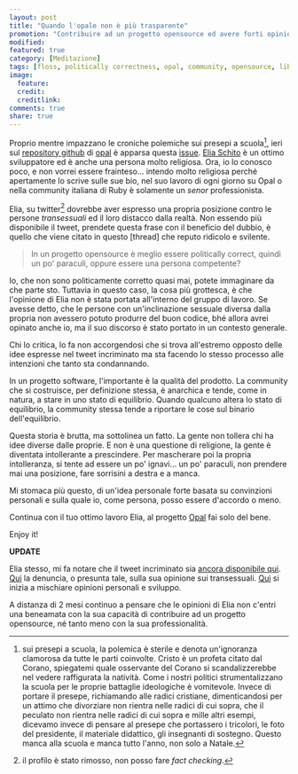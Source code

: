 ```yaml
---
layout: post
title: "Quando l'opale non è più trasparente"
promotion: "Contribuire ad un progetto opensource ed avere forti opinioni personali: possibile conciliare le due cose?"
modified: 
featured: true
category: [Meditazione]
tags: [floss, politically correctness, opal, community, opensource, libertà di parola]
image:
  feature:
  credit:
  creditlink:
comments: true
share: true
---
```


Proprio mentre impazzano le croniche polemiche sui presepi a scuola[^1], ieri
sul [repository github](#) di [opal](#) è apparsa questa [issue](#). [Elia
Schito](#) è un ottimo sviluppatore ed è anche una persona molto religiosa.
Ora, io lo conosco poco, e non vorrei essere frainteso... intendo molto
religiosa perché apertamente lo scrive sulle sue bio, nel suo lavoro di ogni
giorno su Opal o nella community italiana di Ruby è solamente un _senor_
professionista.

Elia, su twitter[^2] dovrebbe aver espresso una propria posizione contro le
persone _transessuali_ ed il loro distacco dalla realtà. Non essendo più
disponibile il tweet, prendete questa frase con il beneficio del dubbio, è
quello che viene citato in questo [thread] che reputo ridicolo e svilente.

> In un progetto opensource è meglio essere politically correct, quindi un po'
> paraculi, oppure essere una persona competente?

Io, che non sono politicamente corretto quasi mai, potete immaginare da che
parte sto. Tuttavia in questo caso, la cosa più grottesca, è che l'opinione di
Elia non è stata portata all'interno del gruppo di lavoro. Se avesse detto, che
le persone con un'inclinazione sessuale diversa dalla propria non avessero
potuto produrre del buon codice, bhé allora avrei opinato anche io, ma il suo
discorso è stato portato in un contesto generale.

Chi lo critica, lo fa non accorgendosi che si trova all'estremo opposto delle
idee espresse nel tweet incriminato ma sta facendo lo stesso processo alle
intenzioni che tanto sta condannando.

In un progetto software, l'importante è la qualità del prodotto. La community
che si costruisce, per definizione stessa, è anarchica e tende, come in natura,
a stare in uno stato di equilibrio. Quando qualcuno altera lo stato di
equilibrio, la community stessa tende a riportare le cose sul binario
dell'equilibrio.

Questa storia è brutta, ma sottolinea un fatto. La gente non tollera chi ha
idee diverse dalle proprie. E non è una questione di religione, la gente è
diventata intollerante a prescindere. Per mascherare poi la propria
intolleranza, si tente ad essere un po' ignavi... un po' paraculi, non prendere
mai una posizione, fare sorrisini a destra e a manca.

Mi stomaca più questo, di un'idea personale forte basata su convinzioni
personali e sulla quale io, come persona, posso essere d'accordo o meno.

Continua con il tuo ottimo lavoro Elia, al progetto [Opal](http://opalrb.org) fai solo del
bene.

Enjoy it!

**UPDATE**

Elia stesso, mi fa notare che il tweet incriminato sia [ancora disponibile
qui](https://archive.is/hUepz). [Qui](https://archive.is/YU9Z2) la denuncia, o
presunta tale, sulla sua opinione sui transessuali.
[Qui](https://archive.is/WbW0X) si inizia a mischiare opinioni personali e
sviluppo.

A distanza di 2 mesi continuo a pensare che le opinioni di Elia non c'entri una
beneamata con la sua capacità di contribuire ad un progetto opensource, né
tanto meno con la sua professionalità.

[^1]: sui presepi a scuola, la polemica è sterile e denota un'ignoranza
      clamorosa da tutte le parti coinvolte. Cristo è un profeta citato dal Corano,
      spiegatemi quale osservante del Corano si scandalizzerebbe nel vedere
      raffigurata la natività. Come i nostri politici strumentalizzano la scuola per
      le proprie battaglie ideologiche è vomitevole. Invece di portare il presepe,
      richiamando alle radici cristiane, dimenticandosi per un attimo che divorziare
      non rientra nelle radici di cui sopra, che il peculato non rientra nelle radici
      di cui sopra e mille altri esempi, dicevamo invece di pensare al presepe che
      portassero i tricolori, le foto del presidente, il materiale didattico, gli
      insegnanti di sostegno. Questo manca alla scuola e manca tutto l'anno, non solo
      a Natale.

[^2]: il profilo è stato rimosso, non posso fare _fact checking_.
